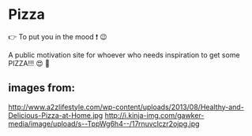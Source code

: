 # Pizza
:point_right: To put you in the mood :exclamation: :wink:

A public motivation site for whoever who needs inspiration to get some PIZZA!!!
:heart_eyes: :pizza:

## images from:
http://www.a2zlifestyle.com/wp-content/uploads/2013/08/Healthy-and-Delicious-Pizza-at-Home.jpg
http://i.kinja-img.com/gawker-media/image/upload/s--TppWg6h4--/17rnuvclczr2ojpg.jpg
